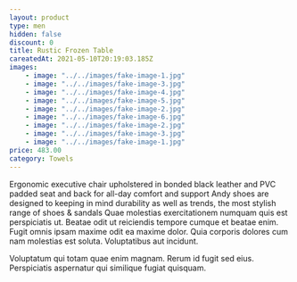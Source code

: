 ```yaml
---
layout: product
type: men
hidden: false
discount: 0
title: Rustic Frozen Table
careatedAt: 2021-05-10T20:19:03.185Z
images:
    - image: "../../images/fake-image-1.jpg"
    - image: "../../images/fake-image-3.jpg"
    - image: "../../images/fake-image-4.jpg"
    - image: "../../images/fake-image-5.jpg"
    - image: "../../images/fake-image-2.jpg"
    - image: "../../images/fake-image-6.jpg"
    - image: "../../images/fake-image-2.jpg"
    - image: "../../images/fake-image-3.jpg"
    - image: "../../images/fake-image-1.jpg"
price: 483.00
category: Towels
---
```

Ergonomic executive chair upholstered in bonded black leather and PVC padded seat and back for all-day comfort and support
Andy shoes are designed to keeping in mind durability as well as trends, the most stylish range of shoes & sandals
Quae molestias exercitationem numquam quis est perspiciatis ut. Beatae odit ut reiciendis tempore cumque et beatae enim. Fugit omnis ipsam maxime odit ea maxime dolor. Quia corporis dolores cum nam molestias est soluta. Voluptatibus aut incidunt.
 Voluptatum qui totam quae enim magnam. Rerum id fugit sed eius. Perspiciatis aspernatur qui similique fugiat quisquam.
